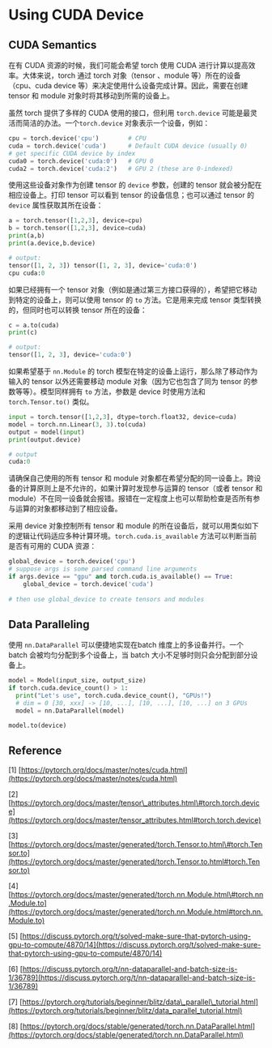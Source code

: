 # Using CUDA Device

## CUDA Semantics

在有 CUDA 资源的时候，我们可能会希望 torch 使用 CUDA 进行计算以提高效率。大体来说，torch 通过 torch 对象（tensor 、module 等）所在的设备（cpu、cuda device 等）来决定使用什么设备完成计算。因此，需要在创建 tensor 和 module 对象时将其移动到所需的设备上。

虽然 torch 提供了多样的 CUDA 使用的接口，但利用 `torch.device` 可能是最灵活而简洁的办法。一个`torch.device` 对象表示一个设备，例如：

```python
cpu = torch.device('cpu')        # CPU
cuda = torch.device('cuda')      # Default CUDA device (usually 0)
# get specific CUDA device by index
cuda0 = torch.device('cuda:0')   # GPU 0
cuda2 = torch.device('cuda:2')   # GPU 2 (these are 0-indexed)
```

使用这些设备对象作为创建 tensor 的 `device` 参数，创建的 tensor 就会被分配在相应设备上。打印 tensor 可以看到 tensor 的设备信息；也可以通过 tensor 的 `device` 属性获取其所在设备：

```python
a = torch.tensor([1,2,3], device=cpu)
b = torch.tensor([1,2,3], device=cuda)
print(a,b)
print(a.device,b.device)

# output:
tensor([1, 2, 3]) tensor([1, 2, 3], device='cuda:0')
cpu cuda:0
```

如果已经拥有一个 tensor 对象（例如是通过第三方接口获得的），希望把它移动到特定的设备上，则可以使用 tensor 的 `to` 方法。它是用来完成 tensor 类型转换的，但同时也可以转换 tensor 所在的设备：

```python
c = a.to(cuda)
print(c)

# output:
tensor([1, 2, 3], device='cuda:0')
```

如果希望基于 `nn.Module` 的 torch 模型在特定的设备上运行，那么除了移动作为输入的 tensor 以外还需要移动 module 对象（因为它也包含了同为 tensor 的参数等等）。模型同样拥有 `to` 方法，参数是 device 时使用方法和 `torch.Tensor.to()` 类似。

```python
input = torch.tensor([1,2,3], dtype=torch.float32, device=cuda)
model = torch.nn.Linear(3, 3).to(cuda)
output = model(input)
print(output.device)

# output
cuda:0
```

请确保自己使用的所有 tensor 和 module 对象都在希望分配的同一设备上。跨设备的计算原则上是不允许的，如果计算时发现参与运算的 tensor（或者 tensor 和 module）不在同一设备就会报错。报错在一定程度上也可以帮助检查是否所有参与运算的对象都移动到了相应设备。

采用 device 对象控制所有 tensor 和 module 的所在设备后，就可以用类似如下的逻辑让代码适应多种计算环境。`torch.cuda.is_available` 方法可以判断当前是否有可用的 CUDA 资源：

```python
global_device = torch.device('cpu')
# suppose args is some parsed command line arguments
if args.device == "gpu" and torch.cuda.is_available() == True:
    global_device = torch.device('cuda')
    
# then use global_device to create tensors and modules
```

## Data Paralleling

使用 `nn.DataParallel` 可以便捷地实现在batch 维度上的多设备并行。一个 batch 会被均匀分配到多个设备上，当 batch 大小不足够时则只会分配到部分设备上。

```python
model = Model(input_size, output_size)
if torch.cuda.device_count() > 1:
  print("Let's use", torch.cuda.device_count(), "GPUs!")
  # dim = 0 [30, xxx] -> [10, ...], [10, ...], [10, ...] on 3 GPUs
  model = nn.DataParallel(model)

model.to(device)
```

## Reference

\[1\] [https://pytorch.org/docs/master/notes/cuda.html](https://pytorch.org/docs/master/notes/cuda.html)

\[2\] [https://pytorch.org/docs/master/tensor\_attributes.html\#torch.torch.device](https://pytorch.org/docs/master/tensor_attributes.html#torch.torch.device)

\[3\] [https://pytorch.org/docs/master/generated/torch.Tensor.to.html\#torch.Tensor.to](https://pytorch.org/docs/master/generated/torch.Tensor.to.html#torch.Tensor.to)

\[4\] [https://pytorch.org/docs/master/generated/torch.nn.Module.html\#torch.nn.Module.to](https://pytorch.org/docs/master/generated/torch.nn.Module.html#torch.nn.Module.to)

\[5\] [https://discuss.pytorch.org/t/solved-make-sure-that-pytorch-using-gpu-to-compute/4870/14](https://discuss.pytorch.org/t/solved-make-sure-that-pytorch-using-gpu-to-compute/4870/14)

\[6\] [https://discuss.pytorch.org/t/nn-dataparallel-and-batch-size-is-1/36789](https://discuss.pytorch.org/t/nn-dataparallel-and-batch-size-is-1/36789)

\[7\] [https://pytorch.org/tutorials/beginner/blitz/data\_parallel\_tutorial.html](https://pytorch.org/tutorials/beginner/blitz/data_parallel_tutorial.html)

\[8\] [https://pytorch.org/docs/stable/generated/torch.nn.DataParallel.html](https://pytorch.org/docs/stable/generated/torch.nn.DataParallel.html)

